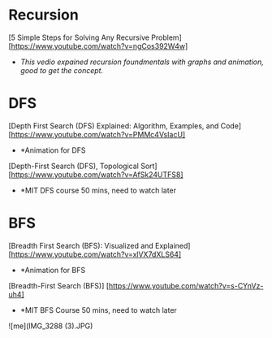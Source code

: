 # Recursion

[5 Simple Steps for Solving Any Recursive Problem][https://www.youtube.com/watch?v=ngCos392W4w]
- *This vedio expained recursion foundmentals with graphs and animation, good to get the concept.*

# DFS
[Depth First Search (DFS) Explained: Algorithm, Examples, and Code] [https://www.youtube.com/watch?v=PMMc4VsIacU]
- *Animation for DFS 

[Depth-First Search (DFS), Topological Sort] [https://www.youtube.com/watch?v=AfSk24UTFS8]
- *MIT DFS course 50 mins, need to watch later

# BFS
[Breadth First Search (BFS): Visualized and Explained] [https://www.youtube.com/watch?v=xlVX7dXLS64]
- *Animation for BFS

[Breadth-First Search (BFS)] [https://www.youtube.com/watch?v=s-CYnVz-uh4]
- *MIT BFS Course 50 mins, need to watch later

![me](IMG_3288 (3).JPG)
